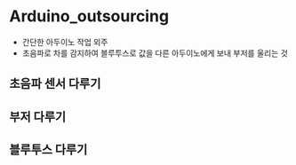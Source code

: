 # Arduino_outsourcing
* 간단한 아두이노 작업 외주
* 초음파로 차를 감지하여 블루투스로 값을 다른 아두이노에게 보내 부저를 울리는 것 
## 초음파 센서 다루기

## 부저 다루기

## 블루투스 다루기

### 
